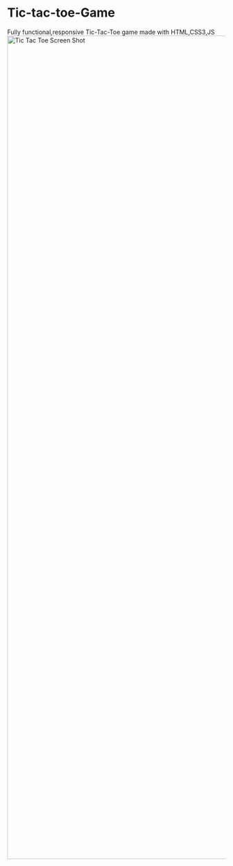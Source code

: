 # Tic-tac-toe-Game
Fully functional,responsive Tic-Tac-Toe game made with HTML,CSS3,JS
<img width="1897" alt="Tic Tac Toe Screen Shot" src="https://github.com/bharathp95/Tic-tac-toe-Game/assets/73982374/b1045b19-2aba-4bc8-80c6-0f52d446e338">
